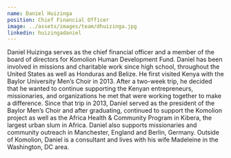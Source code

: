 ```yaml
---
name: Daniel Huizinga
position: Chief Financial Officer
image: ../assets/images/team/dhuizinga.jpg
linkedin: huizingadaniel
---
```

Daniel Huizinga serves as the chief financial officer and a member of
the board of directors for Komolion Human Development Fund. Daniel has
been involved in missions and charitable work since high school,
throughout the United States as well as Honduras and Belize. He first
visited Kenya with the Baylor University Men’s Choir in 2013. After a
two-week trip, he decided that he wanted to continue supporting the
Kenyan entrepreneurs, missionaries, and organizations he met that were
working together to make a difference. Since that trip in 2013, Daniel
served as the president of the Baylor Men’s Choir and after graduating,
continued to support the Komolion project as well as the Africa Health &
Community Program in Kibera, the largest urban slum in Africa. Daniel
also supports missionaries and community outreach in Manchester, England
and Berlin, Germany. Outside of Komolion, Daniel is a consultant and
lives with his wife Madeleine in the Washington, DC area.
